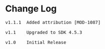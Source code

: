 # Change Log
<pre>
v1.1.1	Added attribution [MOD-1087]
	
v1.1	Upgraded to SDK 4.5.3

v1.0    Initial Release
